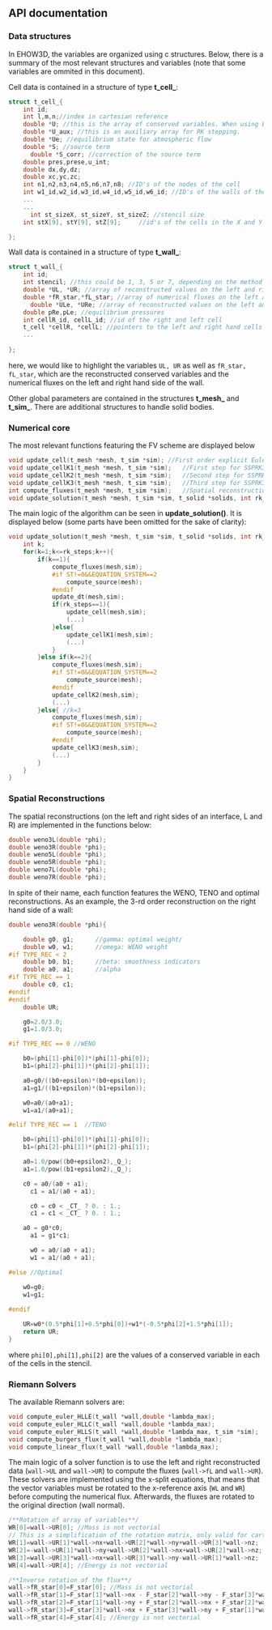 ## API documentation

### Data structures

In EHOW3D, the variables are organized using c structures. Below, there is a summary of the most relevant structures and variables (note that some variables are ommited in this document).

Cell data is contained in a structure of type **t_cell_**:

```c
struct t_cell_{
	int id;
	int l,m,n;//index in cartesian reference
	double *U; //this is the array of conserved variables. When using Euler: rho, rhou, rhov, E, rhophi
	double *U_aux; //this is an auxiliary array for RK stepping.
	double *Ue; //equilibrium state for atmospheric flow
	double *S; //source term
      double *S_corr; //correction of the source term
	double pres,prese,u_int; 
	double dx,dy,dz;
	double xc,yc,zc;	
	int n1,n2,n3,n4,n5,n6,n7,n8; //ID's of the nodes of the cell
	int w1_id,w2_id,w3_id,w4_id,w5_id,w6_id; //ID's of the walls of the cell
	...
	...	
      int st_sizeX, st_sizeY, st_sizeZ;	//stencil size
	int stX[9], stY[9], stZ[9];		//id's of the cells in the X and Y stencil.

};
```

Wall data is contained in a structure of type **t_wall_**:

```c
struct t_wall_{
	int id;
	int stencil; //this could be 1, 3, 5 or 7, depending on the method stencil
	double *UL, *UR; //array of reconstructed values on the left and right hand side of the wall, coming from (WENO/TENO) reconstruction
	double *fR_star,*fL_star; //array of numerical fluxes on the left and right hand side of the wall, provided by the Riemann solver
      double *ULe, *URe; //array of reconstructed values on the left and right hand side of the wall, coming from (WENO/TENO) reconstruction, for the EQUILIBRIUM
	double pRe,pLe; //equilibrium pressures
	int cellR_id, cellL_id; //id of the right and left cell
	t_cell *cellR, *cellL; //pointers to the left and right hand cells of the wall
	...
	
};
```

here, we would like to highlight the variables ```UL, UR``` as well as ```fR_star, fL_star```, which are the reconstructed conserved variables and the numerical fluxes on the left and right hand side of the wall.

Other global parameters are contained in the structures **t_mesh_** and **t_sim_**. There are additional structures to handle solid bodies.

### Numerical core 

The most relevant functions featuring the FV scheme are displayed below

```c
void update_cell(t_mesh *mesh, t_sim *sim);	//First order explicit Euler integration in time 
void update_cellK1(t_mesh *mesh, t_sim *sim);	//First step for SSPRK3
void update_cellK2(t_mesh *mesh, t_sim *sim);	//Second step for SSPRK3
void update_cellK3(t_mesh *mesh, t_sim *sim);	//Third step for SSPRK3
int compute_fluxes(t_mesh *mesh, t_sim *sim);	//Spatial reconstruction and computation of numerical fluxes
void update_solution(t_mesh *mesh, t_sim *sim, t_solid *solids, int rk_steps); //Core of the update in time
```

The main logic of the algorithm can be seen in **update_solution()**. It is displayed below (some parts have been omitted for the sake of clarity):

```c
void update_solution(t_mesh *mesh, t_sim *sim, t_solid *solids, int rk_steps){
	int k;
	for(k=1;k<=rk_steps;k++){
		if(k==1){
			compute_fluxes(mesh,sim);
			#if ST!=0&&EQUATION_SYSTEM==2
				compute_source(mesh);
			#endif
			update_dt(mesh,sim);
			if(rk_steps==1){
				update_cell(mesh,sim);
				(...)
			}else{
				update_cellK1(mesh,sim);
				(...)                               
			}
		}else if(k==2){
			compute_fluxes(mesh,sim);
			#if ST!=0&&EQUATION_SYSTEM==2
				compute_source(mesh);
			#endif
			update_cellK2(mesh,sim);
			(...)   				
		}else{ //k=3
			compute_fluxes(mesh,sim);
			#if ST!=0&&EQUATION_SYSTEM==2
				compute_source(mesh);
			#endif
			update_cellK3(mesh,sim);
			(...)     
		}
	}
}
```


### Spatial Reconstructions

The spatial reconstructions (on the left and right sides of an interface, L and R) are implemented in the functions below:

```c
double weno3L(double *phi);
double weno3R(double *phi);
double weno5L(double *phi);
double weno5R(double *phi);
double weno7L(double *phi);
double weno7R(double *phi); 
```

In spite of their name, each function features the WENO, TENO and optimal reconstructions. As an example, the 3-rd order reconstruction on the right hand side of a wall:

```c
double weno3R(double *phi){

	double g0, g1;		//gamma: optimal weight/	
	double w0, w1;		//omega: WENO weight
#if TYPE_REC < 2
	double b0, b1;		//beta: smoothness indicators
	double a0, a1;		//alpha
#if TYPE_REC == 1
	double c0, c1;
#endif
#endif
	double UR;

	g0=2.0/3.0;
	g1=1.0/3.0;

#if TYPE_REC == 0 //WENO

	b0=(phi[1]-phi[0])*(phi[1]-phi[0]);
	b1=(phi[2]-phi[1])*(phi[2]-phi[1]);

	a0=g0/((b0+epsilon)*(b0+epsilon));
	a1=g1/((b1+epsilon)*(b1+epsilon));

	w0=a0/(a0+a1);
	w1=a1/(a0+a1);

#elif TYPE_REC == 1  //TENO

	b0=(phi[1]-phi[0])*(phi[1]-phi[0]);
	b1=(phi[2]-phi[1])*(phi[2]-phi[1]);

	a0=1.0/pow((b0+epsilon2),_Q_);
	a1=1.0/pow((b1+epsilon2),_Q_);

	c0 = a0/(a0 + a1);
      c1 = a1/(a0 + a1);

      c0 = c0 < _CT_ ? 0. : 1.;
      c1 = c1 < _CT_ ? 0. : 1.;

	a0 = g0*c0;
      a1 = g1*c1;

      w0 = a0/(a0 + a1);
      w1 = a1/(a0 + a1);

#else //Optimal

	w0=g0;
	w1=g1;
	
#endif

	UR=w0*(0.5*phi[1]+0.5*phi[0])+w1*(-0.5*phi[2]+1.5*phi[1]);
	return UR;
}
```

where ```phi[0],phi[1],phi[2]``` are the values of a conserved variable in each of the cells in the stencil.

### Riemann Solvers

The available Riemann solvers are:

```c
void compute_euler_HLLE(t_wall *wall,double *lambda_max);
void compute_euler_HLLC(t_wall *wall,double *lambda_max);
void compute_euler_HLLS(t_wall *wall,double *lambda_max, t_sim *sim);
void compute_burgers_flux(t_wall *wall,double *lambda_max);
void compute_linear_flux(t_wall *wall,double *lambda_max);
```

The main logic of a solver function is to use the left and right reconstructed data (```wall->UL``` and ```wall->UR```) to compute the fluxes (```wall->fL``` and ```wall->UR```). These solvers are implemented using the x-split equations, that means that the vector variables must be rotated to the x-reference axis (```WL``` and ```WR```) before computing the numerical flux. Afterwards, the fluxes are rotated to the original direction (wall normal).


```c
/**Rotation of array of variables**/
WR[0]=wall->UR[0]; //Mass is not vectorial
// This is a simplification of the rotation matrix, only valid for cartesian mesh
WR[1]=wall->UR[1]*wall->nx+wall->UR[2]*wall->ny+wall->UR[3]*wall->nz;
WR[2]=-wall->UR[1]*wall->ny+wall->UR[2]*wall->nx+wall->UR[2]*wall->nz;
WR[3]=wall->UR[3]*wall->nx+wall->UR[3]*wall->ny-wall->UR[1]*wall->nz;
WR[4]=wall->UR[4]; //Energy is not vectorial
```

```c
/**Inverse rotation of the flux**/
wall->fR_star[0]=F_star[0]; //Mass is not vectorial
wall->fR_star[1]=F_star[1]*wall->nx - F_star[2]*wall->ny - F_star[3]*wall->nz;
wall->fR_star[2]=F_star[1]*wall->ny + F_star[2]*wall->nx + F_star[2]*wall->nz;
wall->fR_star[3]=F_star[3]*wall->nx + F_star[3]*wall->ny + F_star[1]*wall->nz;
wall->fR_star[4]=F_star[4]; //Energy is not vectorial
```